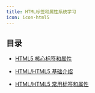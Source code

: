 ```yaml
---
title: HTML标签和属性系统学习
icon: icon-html5
---
```


<!-- more -->

## 目录

- [HTML5 核心标签和属性](../basic/html/html-core.md)

- [HTML/HTML5 基础介绍](../basic/html/basic.md)

- [HTML/HTML5 常用标签和属性](../basic/html/html-html5-course.md)
